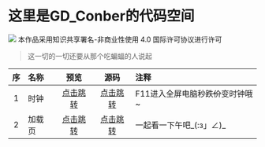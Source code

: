 # 这里是GD_Conber的代码空间
![](https://licensebuttons.net/l/by-nc/4.0/80x15.png)
本作品采用知识共享署名-非商业性使用 4.0 国际许可协议进行许可

>这一切的一切还要从那个吃蝙蝠的人说起

|序|名称|预览|源码|注释|
|:-:|:-|:-:|:-:|:-|
|1| 时钟 |[点击跳转](https://gdconber.github.io/alltests/时钟 "猛戳！！！")|[点击跳转](https://github.com/GDConber/alltests/tree/master/%E6%97%B6%E9%92%9F "猛戳！！！")|F11进入全屏电脑秒~~跌价~~变时钟哦~|
|2|加载页| [点击跳转](https://gdconber.github.io/alltests/加载页 "猛戳！！！") |[点击跳转](https://github.com/GDConber/alltests/tree/master/%E5%8A%A0%E8%BD%BD%E9%A1%B5 "猛戳！！！")|一起看一下午吧_(:з」∠)_ |
